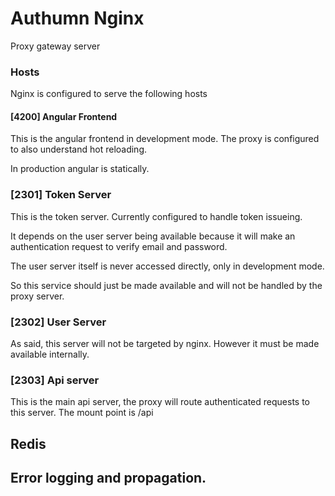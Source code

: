 # Authumn Nginx

Proxy gateway server

### Hosts

Nginx is configured to serve the following hosts

#### [4200] Angular Frontend

This is the angular frontend in development mode.
The proxy is configured to also understand hot reloading.

In production angular is statically.

### [2301] Token Server

This is the token server. Currently configured to handle token issueing.

It depends on the user server being available because it will make 
an authentication request to verify email and password.

The user server itself is never accessed directly, only in development mode.

So this service should just be made available and will not be handled by the proxy server.

### [2302] User Server

As said, this server will not be targeted by nginx.
However it must be made available internally.

### [2303] Api server

This is the main api server, the proxy will route authenticated
requests to this server. The mount point is /api


## Redis

## Error logging and propagation.
